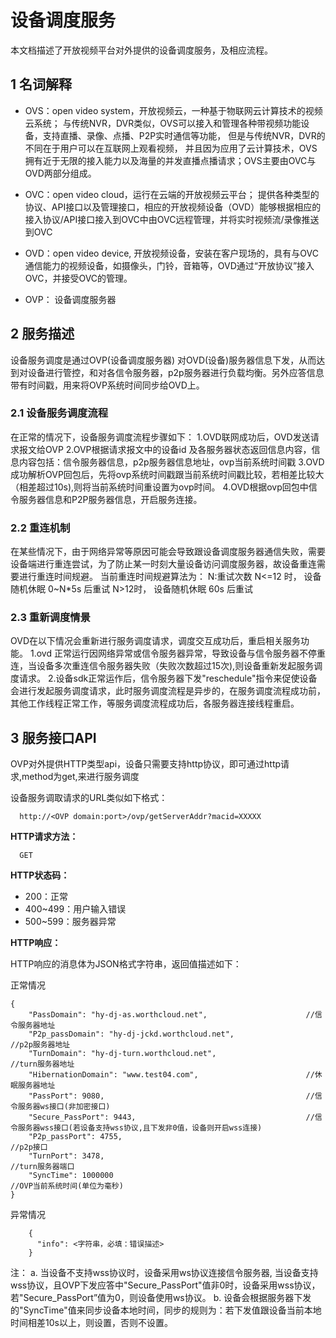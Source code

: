# 设备调度服务

本文档描述了开放视频平台对外提供的设备调度服务，及相应流程。

## 1 名词解释

- OVS：open video system，开放视频云，一种基于物联网云计算技术的视频云系统；
  与传统NVR，DVR类似，OVS可以接入和管理各种带视频功能设备，支持直播、录像、点播、P2P实时通信等功能，
  但是与传统NVR，DVR的不同在于用户可以在互联网上观看视频，
  并且因为应用了云计算技术，OVS拥有近于无限的接入能力以及海量的并发直播点播请求；OVS主要由OVC与OVD两部分组成。

- OVC：open video cloud，运行在云端的开放视频云平台；
  提供各种类型的协议、API接口以及管理接口，相应的开放视频设备（OVD）能够根据相应的接入协议/API接口接入到OVC中由OVC远程管理，并将实时视频流/录像推送到OVC

- OVD：open video device, 开放视频设备，安装在客户现场的，具有与OVC通信能力的视频设备，如摄像头，门铃，音箱等，OVD通过“开放协议”接入OVC，并接受OVC的管理。

- OVP： 设备调度服务器


## 2 服务描述

设备服务调度是通过OVP(设备调度服务器) 对OVD(设备)服务器信息下发，从而达到对设备进行管控，和对各信令服务器，p2p服务器进行负载均衡。另外应答信息带有时间戳，用来将OVP系统时间同步给OVD上。

### 2.1 设备服务调度流程
在正常的情况下，设备服务调度流程步骤如下：
1.OVD联网成功后，OVD发送请求报文给OVP
2.OVP根据请求报文中的设备id 及各服务器状态返回信息内容，信息内容包括：信令服务器信息，p2p服务器信息地址，ovp当前系统时间戳
3.OVD成功解析OVP回包后，先将ovp系统时间戳跟当前系统时间戳比较，若相差比较大（相差超过10s),则将当前系统时间重设置为ovp时间。
4.OVD根据ovp回包中信令服务器信息和P2P服务器信息，开启服务连接。

### 2.2 重连机制

在某些情况下，由于网络异常等原因可能会导致跟设备调度服务器通信失败，需要设备端进行重连尝试，为了防止某一时刻大量设备访问调度服务器，故设备重连需要进行重连时间规避。
当前重连时间规避算法为：
N:重试次数
N<=12 时， 设备随机休眠 0~N*5s  后重试
N>12时， 设备随机休眠 60s 后重试

### 2.3 重新调度情景
OVD在以下情况会重新进行服务调度请求，调度交互成功后，重启相关服务功能。
1.ovd 正常运行因网络异常或信令服务器异常，导致设备与信令服务器不停重连，当设备多次重连信令服务器失败（失败次数超过15次),则设备重新发起服务调度请求。
2.设备sdk正常运作后，信令服务器下发"reschedule"指令来促使设备会进行发起服务调度请求，此时服务调度流程是异步的，在服务调度流程成功前，其他工作线程正常工作，等服务调度流程成功后，各服务器连接线程重启。

## 3 服务接口API

OVP对外提供HTTP类型api，设备只需要支持http协议，即可通过http请求,method为get,来进行服务调度

设备服务调取请求的URL类似如下格式： 

```
  http://<OVP domain:port>/ovp/getServerAddr?macid=XXXXX
```

**HTTP请求方法：**

```
  GET
```  

**HTTP状态码：**

- 200：正常
- 400~499：用户输入错误
- 500~599：服务器异常

**HTTP响应：**

HTTP响应的消息体为JSON格式字符串，返回值描述如下：

正常情况
```
{
	"PassDomain": "hy-dj-as.worthcloud.net",                      //信令服务器地址
	"P2p_passDomain": "hy-dj-jckd.worthcloud.net",                //p2p服务器地址
	"TurnDomain": "hy-dj-turn.worthcloud.net",                    //turn服务器地址
	"HibernationDomain": "www.test04.com",                        //休眠服务器地址
	"PassPort": 9080,                                             //信令服务器ws接口(非加密接口)
	"Secure_PassPort": 9443,                                      //信令服务器wss接口(若设备支持wss协议,且下发非0值，设备则开启wss连接)
	"P2p_passPort": 4755,                                         //p2p接口
	"TurnPort": 3478,                                             //turn服务器端口
	"SyncTime": 1000000                                           //OVP当前系统时间(单位为毫秒)
}
```

异常情况
```
	{
	  "info": <字符串，必填：错误描述>
	}
```

注：
    a. 当设备不支持wss协议时，设备采用ws协议连接信令服务器, 当设备支持wss协议，且OVP下发应答中"Secure_PassPort"值非0时，设备采用wss协议，若"Secure_PassPort”值为0，则设备使用ws协议。
	b. 设备会根据服务器下发的"SyncTime"值来同步设备本地时间，同步的规则为：若下发值跟设备当前本地时间相差10s以上，则设置，否则不设置。



